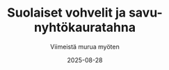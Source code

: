 ---
title: "Suolaiset vohvelit ja savu-nyhtökauratahna"
image: "https://vegaanibotti.lauravuo.me/2025/08/2025-08-28_small.png"
date: 2025-08-28
receipt_url: "https://viimeistamuruamyoten.com/suolaiset-vohvelit-ja-savu-nyhtokauratahna/"
author: "Viimeistä murua myöten"
---